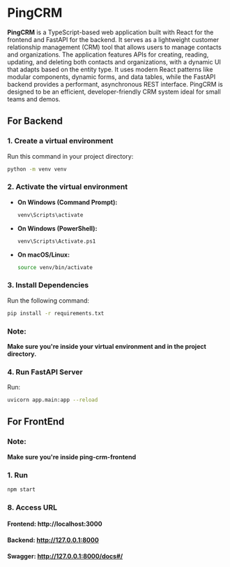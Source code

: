 # PingCRM

**PingCRM** is a TypeScript-based web application built with React for the frontend and FastAPI for the backend. It serves as a lightweight customer relationship management (CRM) tool that allows users to manage contacts and organizations. The application features APIs for creating, reading, updating, and deleting both contacts and organizations, with a dynamic UI that adapts based on the entity type. It uses modern React patterns like modular components, dynamic forms, and data tables, while the FastAPI backend provides a performant, asynchronous REST interface. PingCRM is designed to be an efficient, developer-friendly CRM system ideal for small teams and demos.

## For Backend

### 1. **Create a virtual environment**

Run this command in your project directory:

```sh
python -m venv venv
```

### 2. **Activate the virtual environment**

- **On Windows (Command Prompt):**
  ```sh
  venv\Scripts\activate
  ```
- **On Windows (PowerShell):**
  ```sh
  venv\Scripts\Activate.ps1
  ```
- **On macOS/Linux:**
  ```sh
  source venv/bin/activate
  ```

### 3. **Install Dependencies**

Run the following command:

```sh
pip install -r requirements.txt
```

### Note:

**Make sure you're inside your virtual environment and in the project directory.**

### 4. **Run FastAPI Server**

Run:

```sh
uvicorn app.main:app --reload
```

## For FrontEnd

### Note:

**Make sure you're inside ping-crm-frontend**

### 1. **Run**

```sh
npm start
```

### 8. **Access URL**

#### Frontend: http://localhost:3000

#### Backend: http://127.0.0.1:8000

#### Swagger: http://127.0.0.1:8000/docs#/
